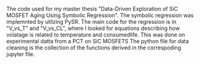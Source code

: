 The code used for my master thesis "Data-Driven Exploration of SiC MOSFET Aging Using Symbolic Regression". The symbolic regression was implemnted by utilzing PySR. The main code for the regression is in "V_vs_T" and "V_vs_CL", where I looked for equations describing how volatage is related to temperature and consumedlife. This was done on experimental datta from a PCT on SiC MOSFETS
The python file for data cleaning is the collection of the functions derived in the correspoding jupyter file. 
